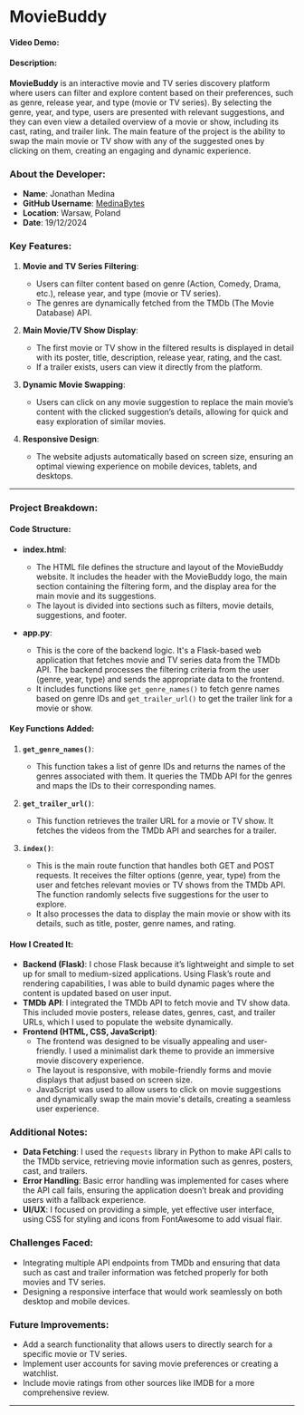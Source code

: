 # MovieBuddy

#### Video Demo: 

#### Description:
**MovieBuddy** is an interactive movie and TV series discovery platform where users can filter and explore content based on their preferences, such as genre, release year, and type (movie or TV series). By selecting the genre, year, and type, users are presented with relevant suggestions, and they can even view a detailed overview of a movie or show, including its cast, rating, and trailer link. The main feature of the project is the ability to swap the main movie or TV show with any of the suggested ones by clicking on them, creating an engaging and dynamic experience.

### About the Developer:
- **Name**: Jonathan Medina
- **GitHub Username**: [MedinaBytes](https://github.com/MedinaBytes)
- **Location**: Warsaw, Poland
- **Date**: 19/12/2024

### Key Features:
1. **Movie and TV Series Filtering**: 
   - Users can filter content based on genre (Action, Comedy, Drama, etc.), release year, and type (movie or TV series).
   - The genres are dynamically fetched from the TMDb (The Movie Database) API.

2. **Main Movie/TV Show Display**: 
   - The first movie or TV show in the filtered results is displayed in detail with its poster, title, description, release year, rating, and the cast.
   - If a trailer exists, users can view it directly from the platform.

3. **Dynamic Movie Swapping**: 
   - Users can click on any movie suggestion to replace the main movie’s content with the clicked suggestion’s details, allowing for quick and easy exploration of similar movies.

4. **Responsive Design**: 
   - The website adjusts automatically based on screen size, ensuring an optimal viewing experience on mobile devices, tablets, and desktops.

---

### Project Breakdown:

#### Code Structure:
- **index.html**: 
   - The HTML file defines the structure and layout of the MovieBuddy website. It includes the header with the MovieBuddy logo, the main section containing the filtering form, and the display area for the main movie and its suggestions.
   - The layout is divided into sections such as filters, movie details, suggestions, and footer.
   
- **app.py**:
   - This is the core of the backend logic. It's a Flask-based web application that fetches movie and TV series data from the TMDb API. The backend processes the filtering criteria from the user (genre, year, type) and sends the appropriate data to the frontend.
   - It includes functions like `get_genre_names()` to fetch genre names based on genre IDs and `get_trailer_url()` to get the trailer link for a movie or show.

#### Key Functions Added:
1. **`get_genre_names()`**:
   - This function takes a list of genre IDs and returns the names of the genres associated with them. It queries the TMDb API for the genres and maps the IDs to their corresponding names.

2. **`get_trailer_url()`**:
   - This function retrieves the trailer URL for a movie or TV show. It fetches the videos from the TMDb API and searches for a trailer.

3. **`index()`**:
   - This is the main route function that handles both GET and POST requests. It receives the filter options (genre, year, type) from the user and fetches relevant movies or TV shows from the TMDb API. The function randomly selects five suggestions for the user to explore.
   - It also processes the data to display the main movie or show with its details, such as title, poster, genre names, and rating.

#### How I Created It:
- **Backend (Flask)**: I chose Flask because it’s lightweight and simple to set up for small to medium-sized applications. Using Flask’s route and rendering capabilities, I was able to build dynamic pages where the content is updated based on user input.
- **TMDb API**: I integrated the TMDb API to fetch movie and TV show data. This included movie posters, release dates, genres, cast, and trailer URLs, which I used to populate the website dynamically.
- **Frontend (HTML, CSS, JavaScript)**: 
   - The frontend was designed to be visually appealing and user-friendly. I used a minimalist dark theme to provide an immersive movie discovery experience.
   - The layout is responsive, with mobile-friendly forms and movie displays that adjust based on screen size.
   - JavaScript was used to allow users to click on movie suggestions and dynamically swap the main movie's details, creating a seamless user experience.

### Additional Notes:
- **Data Fetching**: I used the `requests` library in Python to make API calls to the TMDb service, retrieving movie information such as genres, posters, cast, and trailers.
- **Error Handling**: Basic error handling was implemented for cases where the API call fails, ensuring the application doesn’t break and providing users with a fallback experience.
- **UI/UX**: I focused on providing a simple, yet effective user interface, using CSS for styling and icons from FontAwesome to add visual flair.

### Challenges Faced:
- Integrating multiple API endpoints from TMDb and ensuring that data such as cast and trailer information was fetched properly for both movies and TV series.
- Designing a responsive interface that would work seamlessly on both desktop and mobile devices.

### Future Improvements:
- Add a search functionality that allows users to directly search for a specific movie or TV series.
- Implement user accounts for saving movie preferences or creating a watchlist.
- Include movie ratings from other sources like IMDB for a more comprehensive review.

---
